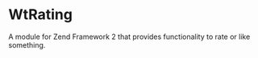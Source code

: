 WtRating
========

A module for Zend Framework 2 that provides functionality to rate or like something.